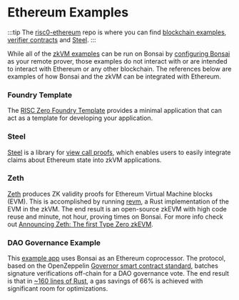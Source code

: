 # Ethereum Examples

:::tip
The [risc0-ethereum][risc0-ethereum] repo is where you can find [blockchain examples][blockchain-examples], [verifier contracts][verifier-contracts] and [Steel][steel-src].
:::

While all of the [zkVM examples][zkvm-examples] can be run on Bonsai by [configuring Bonsai][remote-proving] as your remote prover, those examples do not interact with or are intended to interact with Ethereum or any other blockchain. The references below are examples of how Bonsai and the zkVM can be integrated with Ethereum.

### Foundry Template

The [RISC Zero Foundry Template][foundry-template] provides a minimal application that can act as a template for developing your application.

### Steel

[Steel][steel-repo] is a library for [view call proofs][steel-blog], which enables users to easily integrate claims about Ethereum state into zkVM applications.

### Zeth

[Zeth][zeth-repo] produces ZK validity proofs for Ethereum Virtual Machine blocks (EVM). This is accomplished by running [revm], a Rust implementation of the EVM in the zkVM. The end result is an open-source zkEVM with high code reuse and minute, not hour, proving times on Bonsai. For more info check out [Announcing Zeth: The first Type Zero zkEVM][zeth-article].

### DAO Governance Example

This [example app][governance-example] uses Bonsai as an Ethereum coprocessor. The protocol, based on the OpenZeppelin [Governor smart contract standard], batches signature verifications off-chain for a DAO governance vote. The end result is that in [\~160 lines of Rust][signature-aggregation], a gas savings of 66% is achieved with significant room for optimizations.

[blockchain-examples]: https://github.com/risc0/risc0-ethereum/tree/release-1.1/examples
[foundry-template]: https://github.com/risc0/risc0-foundry-template
[governance-example]: https://github.com/risc0/risc0/tree/release-0.20/bonsai/examples/governance
[Governor smart contract standard]: https://docs.openzeppelin.com/contracts/4.x/api/governance
[remote-proving]: ../generating-proofs/remote-proving.md
[revm]: https://crates.io/crates/revm
[risc0-ethereum]: https://github.com/risc0/risc0-ethereum
[signature-aggregation]: https://github.com/risc0/risc0/blob/release-0.20/bonsai/examples/governance/methods/guest/src/bin/finalize_votes.rs
[steel-blog]: https://www.risczero.com/blog/introducing-steel
[steel-repo]: https://crates.io/crates/risc0-steel
[steel-src]: https://github.com/risc0/risc0-ethereum/tree/release-1.1/steel
[verifier-contracts]: https://github.com/risc0/risc0-ethereum/tree/release-1.1/contracts
[zeth-article]: https://www.risczero.com/news/zeth-release
[zeth-repo]: https://github.com/risc0/zeth
[zkvm-examples]: ../zkvm/examples.md
